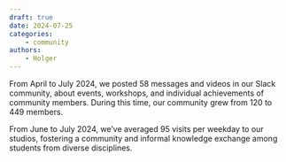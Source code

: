 ```yaml
---
draft: true
date: 2024-07-25
categories:
    - community
authors:
    - Holger
---
```


From April to July 2024, we posted 58 messages and videos in our Slack community, about events, workshops, and individual achievements of community members. During this time, our community grew from 120 to 449 members.

From June to July 2024, we’ve averaged 95 visits per weekday to our studios, fostering a community and informal knowledge exchange among students from diverse disciplines.